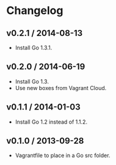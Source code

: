 # Changelog

## v0.2.1 / 2014-08-13

* Install Go 1.3.1.

## v0.2.0 / 2014-06-19

* Install Go 1.3.
* Use new boxes from Vagrant Cloud.

## v0.1.1 / 2014-01-03

* Install Go 1.2 instead of 1.1.2.

## v0.1.0 / 2013-09-28

* Vagrantfile to place in a Go src folder.
